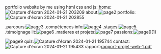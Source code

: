  portfolio website by me using html css and js:
home: ![Capture d'écran 2024-01-21 203209](https://github.com/ghofranetriki17/my-website/assets/157300445/3016e057-e143-45b5-ad84-057085cb6f10)
about:![page2](https://github.com/ghofranetriki17/my-website/assets/157300445/e84f445d-7796-4cb9-b1a9-0a2f57190454)
portfolio:
![Capture d'écran 2024-01-21 202855](https://github.com/ghofranetriki17/my-website/assets/157300445/12a54a14-a745-4ff6-9e57-2c003501b993)

.parcours:![page3](https://github.com/ghofranetriki17/my-website/assets/157300445/75cabeab-2030-4b0b-a6c3-f19bd3a1bbb1)
.compétences info:![page4](https://github.com/ghofranetriki17/my-website/assets/157300445/078de562-0eb1-4b5f-a563-5a22e3ee60eb)
.stages:![page5](https://github.com/ghofranetriki17/my-website/assets/157300445/9f60cbf0-16a3-402e-bf8f-13d779c377bf)
.témoignage iit:![page6](https://github.com/ghofranetriki17/my-website/assets/157300445/3c59c6a0-77e5-4527-bfd1-d0e6d9fd19d4)
.matieres et projets:![page7](https://github.com/ghofranetriki17/my-website/assets/157300445/9fa6f6b1-a2ec-422c-8152-584654bb63df)
passions:![page9(1)](https://github.com/ghofranetriki17/my-website/assets/157300445/87226d45-3d68-48fb-8bcb-107ac1271f5d)

![page9](https://github.com/ghofranetriki17/my-website/assets/157300445/ef83c74e-f272-4881-9a7a-35051ef5b5b8)
quiz:![Capture d'écran 2024-01-21 195744](https://github.com/ghofranetriki17/my-website/assets/157300445/08893966-df7f-43af-8d70-c93e4738c359)
contact:![Capture d'écran 2024-01-21 195433](https://github.com/ghofranetriki17/my-website/assets/157300445/aa40e20c-0077-4b42-b701-63fe7e308855)
rapport:[rapport-projet-web-1.pdf](https://github.com/ghofranetriki17/my-website/files/14024948/rapport-projet-web-1.pdf)
